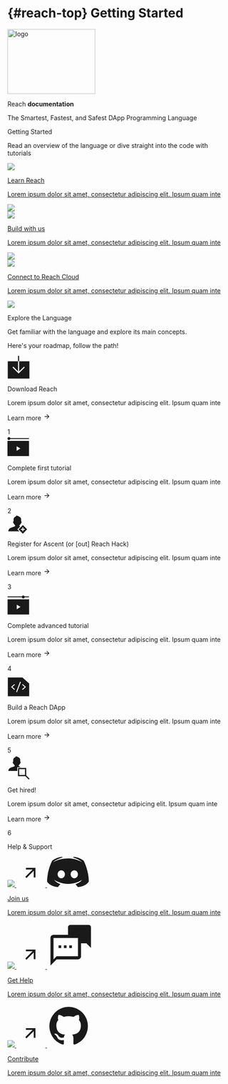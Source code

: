 # {#reach-top} Getting Started
<div class="bg-image">
  <div class="banner-text-container">
    <img src="/assets/img/big-logo.svg" width="197" height="145" alt="logo" />
    <p class="title-background">
      Reach <span style="font-weight: bold">documentation</span>
    </p>
    <p class="text-logo">
      The <span class="bold">Smartest</span>, <span class="bold">Fastest</span>, and <span class="bold">Safest</span> DApp Programming Language
    </p>
  </div>
</div>
<div class="container-sm g-3 started">
  <p class="intro-title-text">
    Getting <span class="blue-bg-text">Started</span>
  </p>
  <p>
    Read an overview of the <span class="bold">language</span> or <span class="bold">dive</span> straight into the <span class="bold">code with
    tutorials</span>
  </p>
  <div class="row">
    <section class="col-sm-4 p-2">
      <a href="/tut/#tuts">
        <div class="first-row">
          <img class="banner" src="../assets/img/read.svg" />
          <div>
            <p class="learn" class="card-text mt-2">Learn Reach</p>
            <p class="learn-text" class="card-text mt-2">
              Lorem ipsum dolor sit amet, consectetur adipiscing elit. Ipsum
              quam inte
            </p>
          </div>
          <img class="img-fluid p-1" src="../assets/img/learn-reach.svg" />
        </div>
      </a>
    </section>
    <section class="col-sm-4 p-2">
      <a href="/quickstart/#quickstart">
        <div class="first-row build-connect">
          <img class="banner" src="../assets/img/use.svg" />
          <div>
            <p class="use" class="card-text mt-2">Build with us</p>
            <p class="use-text" class="card-text mt-2">
              Lorem ipsum dolor sit amet, consectetur adipiscing elit. Ipsum
              quam inte
            </p>
          </div>
          <img class="img-fluid p-1" src="../assets/img/build-with-us.svg" />
        </div>
      </a>
    </section>
    <section class="col-sm-4 p-2">
      <a href="/tut/#tuts">
        <div class="first-row build-connect">
          <img class="banner" src="../assets/img/use.svg" />
          <div>
            <p class="use" class="card-text mt-2">Connect to Reach Cloud</p>
            <p class="use-text" class="card-text mt-2">
              Lorem ipsum dolor sit amet, consectetur adipiscing elit. Ipsum
              quam inte
            </p>
          </div>
          <img class="img-fluid p-1" src="../assets/img/connect-with-us.svg" />
        </div>
      </a>
    </section>
  </div>
</div>

<div class="language">
  <div class="container-sm g-3 mb-4">
    <p class="explore-title-text">
      Explore the <span class="white-bg-text">Language</span>
    </p>
    <p>Get familiar with the <span class="bold">language</span> and explore its <span class="bold">main concepts</span>.</p>
    <div class="roadmap-top-text-container">
      <p class="roadmap-top-text">Here's your roadmap, <span class="bold">follow the path!</span></p>
    </div>
    <div class="row">
      <section class="col-sm-2 p-2 reverse">
          <div class="first-explore-row">
            <svg xmlns="http://www.w3.org/2000/svg" class="img-fluid p-2" width="50" height="52" viewBox="0 0 50 52" fill="none"><rect width="2.42981" height="12.149" transform="matrix(1 2.3283e-10 2.3283e-10 -1 23.7236 12.656)" fill="currentColor"/><path fill-rule="evenodd" clip-rule="evenodd" d="M23.7241 12.656L0.640625 12.656L0.640625 51.533L49.2368 51.533L49.2368 12.656L26.1539 12.656L26.1539 35.5722L37.0432 24.6829L38.7613 26.401L26.7344 38.428L26.7344 38.428L25.0162 40.1461L25.0162 40.1461L11.2712 26.4011L12.9893 24.6829L23.7241 35.4177L23.7241 12.656Z" fill="currentColor"/></svg>
            <div class="p-2 mb-8">
                <p class="explore-title">Download Reach</p>
              <p class="explore-text" class="card-text mt-2">
                Lorem ipsum dolor sit amet, consectetur adipiscing elit. Ipsum
                quam inte
              </p>
            </div>
             <p class="explore-link p-2">Learn more
               <svg xmlns="http://www.w3.org/2000/svg" width="17" height="17" viewBox="0 0 17 17" fill="none"><g clip-path="url(#clip0_428_14145)"> <path d="M8.64046 3.17358L7.70046 4.11358L11.4205 7.84025L3.30713 7.84025L3.30713 9.17358L11.4205 9.17358L7.70046 12.9003L8.64046 13.8403L13.9738 8.50692L8.64046 3.17358Z" fill="currentColor"/></g><defs><clipPath id="clip0_428_14145"><rect width="16" height="16" fill="currentColor" transform="translate(0.640625 0.506958)"/></clipPath></defs></svg>
             </p>
          </div>
             <section class="shape-section">
          <div class="diamond-shape">
            <div class="item-count">1</div>
          </div>
           <div class="first-number-line"></div>
        </section>
      </section>
      <section class="col-sm-2 p-2 reverse">
          <div class="first-explore-row">
            <svg xmlns="http://www.w3.org/2000/svg" class="img-fluid p-2" width="49" height="50" viewBox="0 0 49 50" fill="none"><path fill-rule="evenodd" clip-rule="evenodd" d="M6.26429 7.7901C5.82173 9.03768 4.62756 9.93152 3.22386 9.93152C1.44337 9.93152 0 8.49342 0 6.71942C0 4.94543 1.44337 3.50732 3.22386 3.50732C4.62754 3.50732 5.82169 4.40114 6.26427 5.6487H48.358V7.7901H6.26429Z" fill="currentColor"/><path d="M0 12.0386V46.0862H48.3579V12.0386H0ZM20.5337 34.1435V23.9611L29.0511 29.0489L20.5337 34.1435Z" fill="currentColor"/></svg>
            <div class="p-2 mb-8">
             <p class="explore-title">Complete first tutorial</p>
              <p class="explore-text" class="card-text mt-2">
                Lorem ipsum dolor sit amet, consectetur adipiscing elit. Ipsum
                quam inte
              </p>
            </div>
            <p class="explore-link p-2">Learn more
              <svg xmlns="http://www.w3.org/2000/svg" width="17" height="17" viewBox="0 0 17 17" fill="none"><g clip-path="url(#clip0_428_14145)"> <path d="M8.64046 3.17358L7.70046 4.11358L11.4205 7.84025L3.30713 7.84025L3.30713 9.17358L11.4205 9.17358L7.70046 12.9003L8.64046 13.8403L13.9738 8.50692L8.64046 3.17358Z" fill="currentColor"/></g><defs><clipPath id="clip0_428_14145"><rect width="16" height="16" fill="currentColor" transform="translate(0.640625 0.506958)"/></clipPath></defs></svg>
            </p>
          </div>
          <section class="shape-section">
          <div class="diamond-shape">
            <div class="item-count">2</div>
          </div>
        <div class="number-line"></div>
        </section>
      </section>
      <section class="col-sm-2 p-2 reverse">
          <div class="first-explore-row">
            <svg xmlns="http://www.w3.org/2000/svg" class="img-fluid p-2" width="45" height="43" viewBox="0 0 45 43" fill="none"><mask id="mask0_428_14178" style="mask-type:alpha" maskUnits="userSpaceOnUse" x="0" y="0" width="35" height="40"><path d="M21.6815 33.002L26.362 28.3215L28.4895 26.194L33.1168 17.0988L34.3182 0.66394L0.703613 0.66394L0.703613 38.959L27.6385 38.959L21.6815 33.002Z" fill="currentColor" stroke="black" stroke-width="0.913048"/></mask><g mask="url(#mask0_428_14178)"><path fill-rule="evenodd" clip-rule="evenodd" d="M19.7384 2.57397C19.6046 2.70733 19.4311 3.03036 19.3288 3.33676C19.0867 4.06162 18.9493 4.20787 18.228 4.50807C16.0361 5.42061 14.6573 6.83463 13.9749 8.86997C13.7487 9.54465 13.7237 9.72334 13.6859 10.9376C13.6632 11.6686 13.6739 12.8647 13.7096 13.5956L13.7746 14.9245L13.3771 15.1861C13.1415 15.3411 12.8814 15.6071 12.7386 15.8391C12.523 16.1894 12.4978 16.2976 12.4978 16.8729C12.4978 17.4264 12.5319 17.5868 12.7445 18.0322C13.1523 18.8864 14.5174 20.8263 16.0464 22.7241C17.4514 24.4682 17.4867 24.5211 17.4446 24.8189C17.3796 25.2791 17.1389 25.6844 16.693 26.0838C15.9535 26.7464 15.0507 27.1043 10.8219 28.4113C7.65031 29.3915 5.76126 30.3613 4.33117 31.7435C2.93101 33.0967 2.17518 34.7484 2.03289 36.7654L1.97998 37.5156L13.9623 37.5156C20.5527 37.5156 33.467 37.5188 33.467 37.5015C33.467 37.4842 32.3233 36.717 32.1905 36.4062C31.8792 35.6772 30.7139 35.1312 30.6089 34.2787C30.2956 31.7319 29.4231 33.3571 30.9784 31.3001L32.616 29.1726L27.2217 25.9847C26.9248 25.7082 26.6671 25.1601 26.6648 24.7998C26.6634 24.5935 26.751 24.424 27.0344 24.084C29.4635 21.1708 31.2197 18.58 31.5644 17.4014C31.7338 16.8222 31.7258 16.2272 31.5441 15.8838C31.4524 15.7105 31.2405 15.5173 30.9784 15.3681L30.5595 15.1295L30.6089 12.6643C30.6619 10.024 30.6184 9.51149 30.2604 8.56197C29.8816 7.55727 29.0516 6.44846 28.1125 5.69266C25.9135 3.92293 22.7971 2.53484 20.7032 2.39249C19.9724 2.34279 19.9699 2.34327 19.7384 2.57397Z" fill="currentColor"/></g><path fill-rule="evenodd" clip-rule="evenodd" d="M34.4907 23.4901L44.0776 33.077L34.4907 42.6639L24.9038 33.077L34.4907 23.4901ZM35.5562 32.0121L38.7512 32.0121L38.7512 34.1425L35.5562 34.1425L35.5562 37.3388L33.4258 37.3388L33.4258 34.1425L30.2297 34.1425L30.2297 32.0121L33.4258 32.0121L33.4258 28.8173L35.5562 28.8173L35.5562 32.0121Z" fill="currentColor"/></svg>
            <div class="p-2 mb-8">
             <p class="explore-title">Register for Ascent (or [out] Reach Hack)</p>
              <p class="explore-text" class="card-text mt-2">
                Lorem ipsum dolor sit amet, consectetur adipiscing elit. Ipsum
                quam inte
              </p>
            </div>
            <p class="explore-link p-2">Learn more
              <svg xmlns="http://www.w3.org/2000/svg" width="17" height="17" viewBox="0 0 17 17" fill="none"><g clip-path="url(#clip0_428_14145)"> <path d="M8.64046 3.17358L7.70046 4.11358L11.4205 7.84025L3.30713 7.84025L3.30713 9.17358L11.4205 9.17358L7.70046 12.9003L8.64046 13.8403L13.9738 8.50692L8.64046 3.17358Z" fill="currentColor"/></g><defs><clipPath id="clip0_428_14145"><rect width="16" height="16" fill="currentColor" transform="translate(0.640625 0.506958)"/></clipPath></defs></svg>
            </p>
          </div>
            <section class="shape-section">
          <div class="diamond-shape">
            <div class="item-count">3</div>
          </div>
          <div class="number-line"></div>
        </section>
      </section>
      <section class="col-sm-2 p-2 reverse">
          <div class="first-explore-row">
           <svg xmlns="http://www.w3.org/2000/svg" class="img-fluid p-2" width="49" height="56" viewBox="0 0 49 56" fill="none"><path fill-rule="evenodd" clip-rule="evenodd" d="M38.4456 13.2424L48.2354 13.2424L48.2354 15.2424L38.5854 15.2424C38.2328 16.6355 36.9669 17.6666 35.4592 17.6666C33.9516 17.6666 32.6856 16.6355 32.333 15.2424L0.235352 15.2424L0.235352 13.2424L32.4728 13.2424C32.9529 12.0693 34.1091 11.2424 35.4592 11.2424C36.8093 11.2424 37.9655 12.0693 38.4456 13.2424Z" fill="currentColor"/><path d="M0.235352 19.7737L0.235352 53.8213L48.5933 53.8213L48.5933 19.7737L0.235352 19.7737ZM20.769 41.8786L20.769 31.6962L29.2865 36.784L20.769 41.8786Z" fill="currentColor"/></svg>
            <div class="p-2 mb-8">
            <p class="explore-title">Complete advanced tutorial</p>
              <p class="explore-text" class="card-text mt-2">
                Lorem ipsum dolor sit amet, consectetur adipiscing elit. Ipsum
                quam inte
              </p>
            </div>
            <p class="explore-link p-2">Learn more
            <svg xmlns="http://www.w3.org/2000/svg" width="17" height="17" viewBox="0 0 17 17" fill="none"><g clip-path="url(#clip0_428_14145)"> <path d="M8.64046 3.17358L7.70046 4.11358L11.4205 7.84025L3.30713 7.84025L3.30713 9.17358L11.4205 9.17358L7.70046 12.9003L8.64046 13.8403L13.9738 8.50692L8.64046 3.17358Z" fill="currentColor"/></g><defs><clipPath id="clip0_428_14145"><rect width="16" height="16" fill="currentColor" transform="translate(0.640625 0.506958)"/></clipPath></defs></svg>
            </p>
          </div>
           <section class="shape-section">
          <div class="diamond-shape">
            <div class="item-count">4</div>
          </div>
          <div class="number-line"></div>
        </section>
      </section>
      <section class="col-sm-2 p-2 reverse">
          <div class="first-explore-row">
            <svg xmlns="http://www.w3.org/2000/svg" class="img-fluid p-2" width="49" height="56" viewBox="0 0 49 56" fill="none"><path fill-rule="evenodd" clip-rule="evenodd" d="M0.76709 11.821L33.4944 11.821L48.7671 25.1759L48.7671 53.821L0.76709 53.821L0.76709 11.821ZM48.7671 11.821L48.7671 22.4795L36.578 11.821L48.7671 11.821ZM16.8107 27.9817L15.2689 26.6335L7.95254 33.031L15.2689 39.4286L16.8107 38.0804L11.0362 33.031L16.8107 27.9817ZM34.2653 26.6335L32.7235 27.9817L38.498 33.031L32.7235 38.0804L34.2653 39.4286L41.5816 33.031L34.2653 26.6335ZM21.441 44.779L30.1683 21.8851L28.098 21.2831L19.3707 44.177L21.441 44.779Z" fill="currentClor"/><path fill-rule="evenodd" clip-rule="evenodd" d="M0.76709 11.821L33.4944 11.821L48.7671 25.1759L48.7671 53.821L0.76709 53.821L0.76709 11.821ZM16.8107 27.9817L15.2689 26.6335L7.95254 33.031L15.2689 39.4286L16.8107 38.0804L11.0362 33.031L16.8107 27.9817ZM34.2653 26.6335L32.7235 27.9817L38.498 33.031L32.7235 38.0804L34.2653 39.4286L41.5816 33.031L34.2653 26.6335ZM21.441 44.779L30.1683 21.8851L28.098 21.2831L19.3707 44.177L21.441 44.779Z" fill="currentColor"/></svg>
            <div class="p-2 mb-8">
            <p class="explore-title">Build a Reach DApp</p>
              <p class="explore-text" class="card-text mt-2">
                Lorem ipsum dolor sit amet, consectetur adipiscing elit. Ipsum
                quam inte
              </p>
            </div>
            <p class="explore-link p-2">Learn more
              <svg xmlns="http://www.w3.org/2000/svg" width="17" height="17" viewBox="0 0 17 17" fill="none"><g clip-path="url(#clip0_428_14145)"> <path d="M8.64046 3.17358L7.70046 4.11358L11.4205 7.84025L3.30713 7.84025L3.30713 9.17358L11.4205 9.17358L7.70046 12.9003L8.64046 13.8403L13.9738 8.50692L8.64046 3.17358Z" fill="currentColor"/></g><defs><clipPath id="clip0_428_14145"><rect width="16" height="16" fill="currentColor" transform="translate(0.640625 0.506958)"/></clipPath></defs></svg>
            </p>
          </div>
       <section class="shape-section">
          <div class="diamond-shape">
            <div class="item-count">5</div>
          </div>
          <div class="number-line"></div>
        </section>
        </section>
      </section>
      <section class="col-sm-2 p-2 reverse">
          <div class="first-explore-row">
            <svg xmlns="http://www.w3.org/2000/svg" class="img-fluid p-2" width="50" height="58" viewBox="0 0 50 58" fill="none"><mask id="mask0_493_12801" style="mask-type:alpha" maskUnits="userSpaceOnUse" x="-1" y="-1" width="40" height="45"><path d="M21.4478 43.0734L21.4478 29.1449L30.08 29.1449L36.4182 18.7136L37.757 0.399536L0.298828 0.399536L0.298828 43.0734L21.4478 43.0734Z" fill="#D9D9D9" stroke="black" stroke-width="1.01745"/></mask><g mask="url(#mask0_493_12801)"><path fill-rule="evenodd" clip-rule="evenodd" d="M18.4987 5.59909C18.3745 5.7228 18.2136 6.02245 18.1187 6.30668C17.8942 6.97908 17.7667 7.11475 17.0976 7.39322C15.0643 8.23973 13.7853 9.55141 13.1522 11.4395C12.9424 12.0653 12.9193 12.2311 12.8842 13.3575C12.8631 14.0355 12.873 15.1451 12.9062 15.8231L12.9665 17.0559L12.5977 17.2985C12.3792 17.4423 12.1379 17.689 12.0055 17.9042C11.8054 18.2292 11.782 18.3296 11.782 18.8632C11.782 19.3767 11.8137 19.5254 12.0109 19.9386C12.3892 20.7311 13.6555 22.5305 15.0738 24.291C16.3772 25.9089 16.4099 25.958 16.3709 26.2342C16.3106 26.6611 16.0873 27.0371 15.6737 27.4076C14.9876 28.0223 14.1502 28.3542 10.2274 29.5666C7.28537 30.4759 5.53303 31.3755 4.20643 32.6577C2.90759 33.913 2.20647 35.4451 2.07447 37.3162L2.02539 38.0121L13.1406 38.0121C19.2541 38.0121 31.2338 38.015 31.2338 37.999C31.2338 37.9829 30.1728 37.2713 30.0497 36.9829C29.7609 36.3067 28.6799 35.8002 28.5826 35.0094C28.2918 32.6469 27.4826 34.1545 28.9253 32.2464L30.4444 30.2729L25.4405 27.3156C25.165 27.0592 24.926 26.5507 24.9238 26.2165C24.9226 26.0251 25.0038 25.8679 25.2667 25.5525C27.52 22.8502 29.1491 20.4468 29.4688 19.3535C29.626 18.8162 29.6186 18.2643 29.45 17.9457C29.365 17.7849 29.1684 17.6058 28.9253 17.4674L28.5367 17.2461L28.5826 14.9592C28.6317 12.51 28.5914 12.0346 28.2593 11.1538C27.9079 10.2218 27.1379 9.19319 26.2668 8.49209C24.2269 6.85043 21.336 5.56279 19.3936 5.43074C18.7157 5.38464 18.7135 5.38508 18.4987 5.59909Z" fill="currentColor"/></g><rect x="24.9547" y="32.6518" width="15.7428" height="15.7428" stroke="currentColor" stroke-width="2.69758"/><mask id="path-4-inside-1_493_12801" fill="currentColor"><path d="M28.5234 38.6791L34.6702 38.6791L34.6702 44.8259L28.5234 44.8259L28.5234 38.6791Z"/></mask><path d="M28.5234 44.8259L26.5234 44.8259L26.5234 46.8259L28.5234 46.8259L28.5234 44.8259ZM34.6702 42.8259L28.5234 42.8259L28.5234 46.8259L34.6702 46.8259L34.6702 42.8259ZM30.5234 44.8259L30.5234 38.6791L26.5234 38.6791L26.5234 44.8259L30.5234 44.8259Z" fill="currentColor" mask="url(#path-4-inside-1_493_12801)"/><rect x="39.2876" y="48.7875" width="2.54876" height="11.8973" transform="rotate(-45 39.2876 48.7875)" fill="currentColor"/></svg>
            <div class="p-2 mb-8">
            <p class="explore-title">Get hired!</p>
              <p class="explore-text" class="card-text mt-2">
                Lorem ipsum dolor sit amet, consectetur adipicing elit. Ipsum
                quam inte
              </p>
            </div>
            <p class="explore-link p-2">Learn more 
            <svg xmlns="http://www.w3.org/2000/svg" width="17" height="17" viewBox="0 0 17 17" fill="none"><g clip-path="url(#clip0_428_14145)"> <path d="M8.64046 3.17358L7.70046 4.11358L11.4205 7.84025L3.30713 7.84025L3.30713 9.17358L11.4205 9.17358L7.70046 12.9003L8.64046 13.8403L13.9738 8.50692L8.64046 3.17358Z" fill="currentColor"/></g><defs><clipPath id="clip0_428_14145"><rect width="16" height="16" fill="currentColor" transform="translate(0.640625 0.506958)"/></clipPath></defs></svg>
            </p>
          </div>
             <section class="shape-section">
        <div class="last-number-line"></div>
          <div class="diamond-shape">
            <div class="item-count">6</div>
          </div>
        </section>
      </section>
    </div>
  </div>
</div>

<div class="container-sm g-3 support">
  <p class="intro-title-text">
    Help & <span class="light-blue-bg-text">Support</span>
  </p>
  <div class="row">
    <section class="col-sm-4 p-2">
      <a href="https://discord.com/invite/AZsgcXu">
        <div class="first-row social-hover">
          <img class="banner" src="../assets/img/social.svg" />
          <svg xmlns="http://www.w3.org/2000/svg" class="img-fluid p-1 arrow" width="65" height="65" viewBox="0 0 65 65" fill="none"><path d="M21.4025 21.9783L21.4025 25.7506L36.3443 25.7639L20.0649 42.0434L22.7402 44.7187L39.0196 28.4393L39.033 43.381L42.8052 43.381L42.8052 21.9783L21.4025 21.9783Z" fill="currentColor"/></svg>
           <svg xmlns="http://www.w3.org/2000/svg" class="img-fluid p-1" width="94" height="68" viewBox="0 0 94 68" fill="none"><path d="M69.0674 67.9872C69.0674 67.9872 66.1828 64.5102 63.7873 61.459C74.2838 58.4929 78.2882 51.915 78.2882 51.915C75.404 53.8336 72.3133 55.4213 69.0745 56.648C65.3488 58.2439 61.4506 59.4012 57.4582 60.0966C50.5961 61.3631 43.5583 61.3366 36.706 60.0185C32.6822 59.2334 28.7391 58.079 24.9266 56.5699C22.9178 55.7963 20.9641 54.8859 19.0795 53.8451C18.8385 53.6819 18.5975 53.6038 18.3707 53.4406C18.2498 53.3817 18.1414 53.2998 18.0518 53.1994C16.6343 52.3975 15.8051 51.837 15.8051 51.837C15.8051 51.837 19.6536 58.2233 29.8241 61.3029C27.4002 64.347 24.4376 67.9872 24.4376 67.9872C6.7331 67.3982 0 55.7681 0 55.7681C0 29.9391 11.5384 8.99916 11.5384 8.99916C23.0768 0.335095 34.0553 0.576355 34.0553 0.576355L34.8562 1.54139C20.4332 5.71377 13.7781 12.0504 13.7781 12.0504C13.7781 12.0504 15.5428 11.0853 18.5054 9.72294C27.0812 5.95503 33.8923 4.91193 36.6989 4.67068C37.1465 4.574 37.6021 4.51936 38.0597 4.50747C43.4276 3.80885 48.8596 3.75407 54.2404 4.34426C62.6976 5.31699 70.8834 7.93474 78.3379 12.0504C78.3379 12.0504 72.03 6.03308 58.4079 1.86071L59.5348 0.576355C59.5348 0.576355 70.5062 0.335095 82.0446 8.99916C82.0446 8.99916 93.583 29.9391 93.583 55.7681C93.5547 55.7681 86.772 67.3982 69.0674 67.9872ZM31.8086 30.4997C27.2443 30.4997 23.6367 34.5088 23.6367 39.405C23.6367 44.3011 27.3222 48.3032 31.8086 48.3032C36.295 48.3032 39.9804 44.294 39.9804 39.405C39.9804 34.5159 36.3729 30.4997 31.8086 30.4997ZM61.0515 30.4997C56.4872 30.4997 52.8797 34.5088 52.8797 39.405C52.8797 44.3011 56.5651 48.3032 61.0515 48.3032C65.5379 48.3032 69.2234 44.294 69.2234 39.405C69.2234 34.5159 65.6229 30.4997 61.0515 30.4997Z" fill="currentColor"/></svg>
          <div class="p-1">
            <p class="social" class="card-text mt-2">Join us</p>
            <p class="social-text" class="card-text mt-2">
              Lorem ipsum dolor sit amet, consectetur adipiscing elit. Ipsum
              quam inte
            </p>
          </div> 
        </div>
      </a>
    </section>
    <section class="col-sm-4 p-2">
      <a href="https://github.com/reach-sh/reach-lang/discussions">
        <div class="first-row social-hover">
          <img class="banner" src="../assets/img/social.svg" />
          <svg xmlns="http://www.w3.org/2000/svg" class="img-fluid p-1 arrow" width="65" height="65" viewBox="0 0 65 65" fill="none"><path d="M21.4025 21.9783L21.4025 25.7506L36.3443 25.7639L20.0649 42.0434L22.7402 44.7187L39.0196 28.4393L39.033 43.381L42.8052 43.381L42.8052 21.9783L21.4025 21.9783Z" fill="currentColor"/></svg>
          <svg xmlns="http://www.w3.org/2000/svg" class="img-fluid p-1" width="104" height="104" viewBox="0 0 104 104" fill="none"><g clip-path="url(#clip0_493_12303)"><path d="M69.3332 28.0422H14.3999C10.6232 28.0422 7.5332 31.1322 7.5332 34.9089V96.7089L21.2665 82.9756H69.3332C73.1099 82.9756 76.1999 79.8856 76.1999 76.1089V34.9089C76.1999 31.1322 73.1099 28.0422 69.3332 28.0422ZM69.3332 76.1089H21.2665L14.3999 82.9756V34.9089H69.3332V76.1089Z" fill="currentColor"/><path fill-rule="evenodd" clip-rule="evenodd" d="M93.3666 5.72559H52.1666C49.3341 5.72559 47.0166 8.04309 47.0166 10.8756V30.4456H73.7966V46.9256H88.2166L98.5166 57.2256V10.8756C98.5166 8.04309 96.1991 5.72559 93.3666 5.72559Z" fill="currentColor"/><rect x="25.6665" y="51.5757" width="6" height="6" fill="currentColor"/><rect x="37.6665" y="51.5757" width="6" height="6" fill="currentColor"/><rect x="49.6665" y="51.5757" width="6" height="6" fill="currentColor"/></g><defs><clipPath id="clip0_493_12303"><rect width="103" height="103" fill="currentColor" transform="translate(0.666504 0.575684)"/></clipPath></defs></svg>
          <div class="p-1">
            <p class="social" class="card-text mt-2">Get Help</p>
            <p class="social-text" class="card-text mt-2">
              Lorem ipsum dolor sit amet, consectetur adipiscing elit. Ipsum
              quam inte
            </p>
          </div>
        </div>
      </a>
    </section>
    <section class="col-sm-4 p-2">
      <a href="https://github.com/reach-sh/reach-lang">
        <div class="first-row contribute-hover">
          <img class="banner" src="../assets/img/use-white.svg" />
          <svg xmlns="http://www.w3.org/2000/svg" class="img-fluid p-1 arrow" width="65" height="65" viewBox="0 0 65 65" fill="none"><path d="M21.4025 21.9783L21.4025 25.7506L36.3443 25.7639L20.0649 42.0434L22.7402 44.7187L39.0196 28.4393L39.033 43.381L42.8052 43.381L42.8052 21.9783L21.4025 21.9783Z" fill="currentColor"/></svg>
          <svg xmlns="http://www.w3.org/2000/svg" class="img-fluid p-1" width="97" height="97" viewBox="0 0 97 97" fill="none"><path fill-rule="evenodd" clip-rule="evenodd" d="M48.3148 6.3357C38.0587 6.33965 28.1386 9.99254 20.3291 16.6409C12.5197 23.2892 7.33042 32.4992 5.68972 42.6233C4.04903 52.7473 6.06393 63.1248 11.374 71.8993C16.684 80.6737 24.9427 87.2727 34.6727 90.5156C36.8335 90.9096 37.6215 89.5737 37.6215 88.4348C37.6215 87.4067 37.5846 84.0023 37.5661 80.3948C25.5369 83.005 22.9759 75.2851 22.9759 75.2851C21.0121 70.2925 18.1802 68.9627 18.1802 68.9627C14.2587 66.2848 18.4757 66.3402 18.4757 66.3402C22.8158 66.6418 25.0998 70.7911 25.0998 70.7911C28.9474 77.3905 35.2021 75.4821 37.6646 74.3802C38.0524 71.5914 39.1729 69.683 40.4103 68.6057C30.8127 67.516 20.7104 63.81 20.7104 47.2621C20.6507 42.9681 22.2443 38.8155 25.1614 35.6638C24.712 34.5803 23.2345 30.1848 25.58 24.2379C25.58 24.2379 29.206 23.0744 37.4614 28.6642C44.5423 26.727 52.0135 26.727 59.0943 28.6642C67.3806 23.0867 70.9943 24.2502 70.9943 24.2502C73.3459 30.1971 71.8684 34.5927 71.419 35.6761C74.3371 38.8267 75.929 42.9806 75.8638 47.2744C75.8638 63.8592 65.7615 67.516 56.164 68.581C57.7153 69.9231 59.0943 72.5518 59.0943 76.5841C59.0943 82.3586 59.0451 87.0127 59.0451 88.4348C59.0451 89.586 59.8208 90.9342 62.0124 90.5094C71.7423 87.2617 79.999 80.6576 85.3049 71.8789C90.6109 63.1002 92.6199 52.7199 90.9723 42.5954C89.3248 32.471 84.1283 23.2632 76.3127 16.6198C68.497 9.97634 58.5724 6.33087 48.3148 6.3357Z" fill="currentColor"/></svg>
          <div class="p-1">
            <p class="use-sm" class="card-text mt-2">Contribute</p>
            <p class="use-text-support" class="card-text mt-2">
              Lorem ipsum dolor sit amet, consectetur adipiscing elit. Ipsum
              quam inte
            </p>
          </div>
        </div>
      </a>
    </section>
  </div>
</div>

